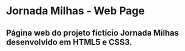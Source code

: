 # Jornada Milhas - Web Page

## Página web do projeto fictício **Jornada Milhas** desenvolvido em HTML5 e CSS3.